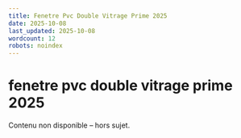 ```yaml
---
title: Fenetre Pvc Double Vitrage Prime 2025
date: 2025-10-08
last_updated: 2025-10-08
wordcount: 12
robots: noindex
---
```


# fenetre pvc double vitrage prime 2025

Contenu non disponible – hors sujet.